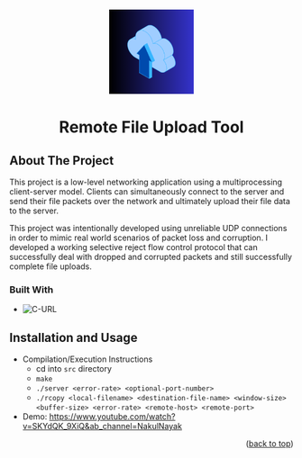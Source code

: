 <a name="readme-top"></a>

<!-- PROJECT LOGO -->
<br />
<div align="center">
    <img src="artifacts/logo.png" alt="Logo" width="150" height="150">
    <h1>Remote File Upload Tool</h1>
  </a>
</div>

<!-- ABOUT THE PROJECT -->
## About The Project
This project is a low-level networking application using a multiprocessing client-server model. Clients can simultaneously connect to the server and send their file packets over the network and ultimately upload their file data to the server.

This project was intentionally developed using unreliable UDP connections in order to mimic real world scenarios of packet loss and corruption. I developed a working selective reject flow control protocol that can successfully deal with dropped and corrupted packets and still successfully complete file uploads.


### Built With

* ![C-URL]

## Installation and Usage
* Compilation/Execution Instructions
	* cd into `src` directory
	* `make`
	* `./server <error-rate> <optional-port-number>`
	* `./rcopy <local-filename> <destination-file-name> <window-size> <buffer-size> <error-rate> <remote-host> <remote-port>`
* Demo: https://www.youtube.com/watch?v=SKYdQK_9XiQ&ab_channel=NakulNayak

<!-- MARKDOWN LINKS & IMAGES -->
[C-URL]: https://img.shields.io/badge/c-%2300599C.svg?style=for-the-badge&logo=c&logoColor=white
[HTML-URL]: https://img.shields.io/badge/html5-%23E34F26.svg?style=for-the-badge&logo=html5&logoColor=white
[CSS-URL]: https://img.shields.io/badge/css3-%231572B6.svg?style=for-the-badge&logo=css3&logoColor=white

<p align="right">(<a href="#readme-top">back to top</a>)</p>
